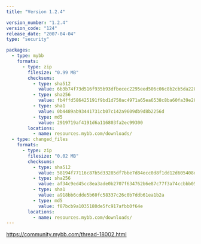 ```yaml
---
title: "Version 1.2.4"

version_number: "1.2.4"
version_code: "124"
release_date: "2007-04-04"
type: "security"

packages:
  - type: mybb
    formats:
      - type: zip
        filesize: "0.99 MB"
        checksums:
          - type: sha512
            value: 6b3b74f73d516f935b93dfbecec2295eed506c06c8b2cb5da2201e5eaf95b0f3c2e6a81b7982244335043ad0befe6dbd25f7aa355165d78a7636564c34b2e589
          - type: sha256
            value: fb4ffd586425191f9bd1d750ac4971a65ea6538c8ba60fa39e280695873779c6
          - type: sha1
            value: 0b4489ab93441731cb07c142a9609db9d8b2256d
          - type: md5
            value: 2919719af4191d6a116803fa2ec99300
        locations:
          - name: resources.mybb.com/downloads/
  - type: changed_files
    formats:
      - type: zip
        filesize: "0.02 MB"
        checksums:
          - type: sha512
            value: 58194f77116c87b5d33285df7bbe7d84ecc0d8f1dd12d605408d55d399f9d1c05e95d9e60335283467af3143585b60bab3f15eb8b9b3ff1bf37b1df1f65d1c98
          - type: sha256
            value: af34c9ed45cc8ea3ade0b2707f634762b6e87c77f3a74ccbbb051c67089b993e
          - type: sha1
            value: a918bb6cdde5b60fc58337c26c0b7ddb61ea1b2a
          - type: md5
            value: f87bcb9a1035180de5fc917afbb0f64e
        locations:
          - name: resources.mybb.com/downloads/
---
```


<https://community.mybb.com/thread-18002.html>
